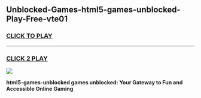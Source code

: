 
## Unblocked-Games-html5-games-unblocked-Play-Free-vte01
<h3>
<a href="https://premium76.site?title=html5-games-unblocked&ref=23A">CLICK TO PLAY</a></h3>
<hr>

<h3>
<a href="https://premium76.site?title=html5-games-unblocked&ref=23A">CLICK 2 PLAY</a>
  
</h3>

<a href="https://premium76.site?title=html5-games-unblocked&ref=23A"><img src="https://clearcache.store/games.png"></a>


**html5-games-unblocked games unblocked: Your Gateway to Fun and Accessible Online Gaming**
